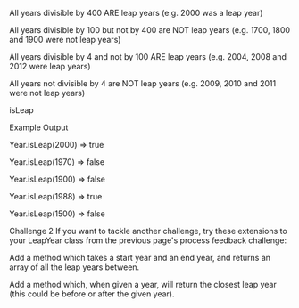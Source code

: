 
All years divisible by 400 ARE leap years (e.g. 2000 was a leap year)

All years divisible by 100 but not by 400 are NOT leap years (e.g. 1700, 1800 and 1900 were not leap years)

All years divisible by 4 and not by 100 ARE leap years (e.g. 2004, 2008 and 2012 were leap years)

All years not divisible by 4 are NOT leap years (e.g. 2009, 2010 and 2011 were not leap years)

isLeap

Example Output

Year.isLeap(2000) => true

Year.isLeap(1970) => false

Year.isLeap(1900) => false

Year.isLeap(1988) => true

Year.isLeap(1500) => false

Challenge 2
If you want to tackle another challenge,
try these extensions to your LeapYear class from the previous page's process feedback challenge:

Add a method which takes a start year and an end year, 
and returns an array of all the leap years between.


Add a method which, when given a year, 
will return the closest leap year (this could be before or after the given year).